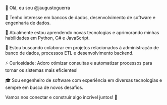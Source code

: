 👋 Olá, eu sou @jaugustoguerra

👀 Tenho interesse em bancos de dados, desenvolvimento de software e engenharia de dados.

🌱 Atualmente estou aprendendo novas tecnologias e aprimorando minhas habilidades em Python, C# e JavaScript.

💞️ Estou buscando colaborar em projetos relacionados à administração de banco de dados, processos ETL e desenvolvimento backend.

⚡ Curiosidade: Adoro otimizar consultas e automatizar processos para tornar os sistemas mais eficientes!

🎓 Sou engenheiro de software com experiência em diversas tecnologias e sempre em busca de novos desafios.

Vamos nos conectar e construir algo incrível juntos! 🚀

<!---
jaugustoguerra/jaugustoguerra is a ✨ special ✨ repository because its `README.md` (this file) appears on your GitHub profile.
You can click the Preview link to take a look at your changes.
--->

